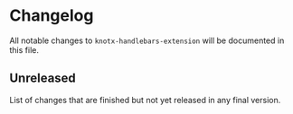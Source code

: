 # Changelog
All notable changes to `knotx-handlebars-extension` will be documented in this file.

## Unreleased
List of changes that are finished but not yet released in any final version.
